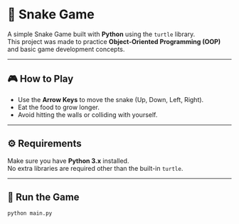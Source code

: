 # 🐍 Snake Game  

A simple Snake Game built with **Python** using the `turtle` library.  
This project was made to practice **Object-Oriented Programming (OOP)** and basic game development concepts.  

---

## 🎮 How to Play
- Use the **Arrow Keys** to move the snake (Up, Down, Left, Right).
- Eat the food to grow longer.
- Avoid hitting the walls or colliding with yourself.

---

## ⚙️ Requirements
Make sure you have **Python 3.x** installed.  
No extra libraries are required other than the built-in `turtle`.

---

## 🚀 Run the Game
```bash
python main.py
